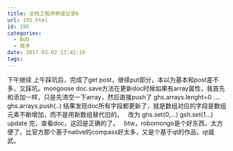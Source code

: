 ```yaml
---
title: 全栈工程师养成记录6
url: 195.html
id: 195
categories:
  - Bob
  - 技术
date: 2017-03-02 13:42:19
tags:
---
```


下午继续 上午踩坑后，完成了get post，继续put部分，本以为基本和post差不多，又踩坑。mongoose doc.save方法在更新doc时候如果有array属性，我首先和添加一样，只是先清空一下array，然后直接push了 ghs.arrays.lenght=0 .... ghs.arrays.push(..) 结果发现doc所有字段都更新了，就是数组对应的字段是数组元素不断增加，而不是用新数组替代旧的。   改为 ghs.set(0,...) gsh.set(1...)   update 完，查看doc，这回是正确的了。   btw，robomongo是个好东西，太方便了，比官方那个基于native的compass好太多，又是个基于qt的作品，qt威武。